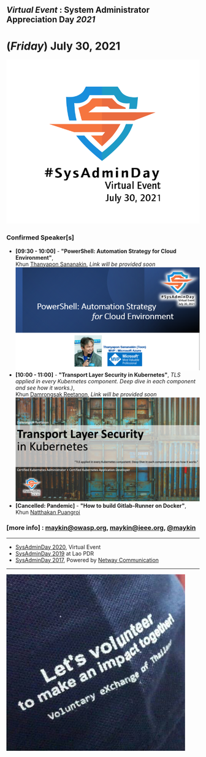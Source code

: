 ## ***Virtual Event*** : System Administrator Appreciation Day ***2021***
# **(*Friday*) July 30, 2021**

![](../Assets/SysAdminDay-2021.png "SysAdminDay2021(#VirtualEvent, #COVID19)")

### Confirmed Speaker[s] 
+ **[09:30 - 10:00]** - **"PowerShell: Automation Strategy for Cloud Environment"**, <br>Khun [Thanyapon Sananakin](https://www.facebook.com/thanyapon), *Link will be provided soon*
[![](Topics/PowerShell-Automation-Strategy-for-Cloud-Env.png "PowerShell : Automation Strategy for Cloud Environment")](https://www.facebook.com/maeklong/posts/10223546732750321) <br>
+ **[10:00 - 11:00]** - **"Transport Layer Security in Kubernetes"**, *TLS applied in every Kubernetes component. Deep dive in each component and see how it works.)*, <br>Khun [Damrongsak Reetanon](https://www.facebook.com/damrongsak), *Link will be provided soon*
[![](Topics/TLS-in-K8S.png "Transport Layer Security in Kubernetes - TLS applied in every Kubernetes component. Deep dive in each component and see how it works.")](https://www.facebook.com/maeklong/posts/10223546930715270) <br>
+ **[Cancelled: Pandemic]** - **"How to build Gitlab-Runner on Docker"**, <br>Khun [Natthakan Puangroi](https://www.facebook.com/mayplepete)

### [more info] : <maykin@owasp.org>, <maykin@ieee.org>, [@maykin](https://line.me/R/ti/p/%40maykin)

---

* [SysAdminDay 2020](/2020/VirtualEvent), Virtual Event
* [SysAdminDay 2019](/2019/Laos) at Lao PDR
* [SysAdminDay 2017](https://www.facebook.com/sysadminthailand/photos/?tab=album&album_id=303193886821648), Powered by [Netway Communication](https://netway.co.th/)

---

[![](Supporters/VolunteXTH.jpg "Thank you to our supporters")](https://VolunteX.github.io)
